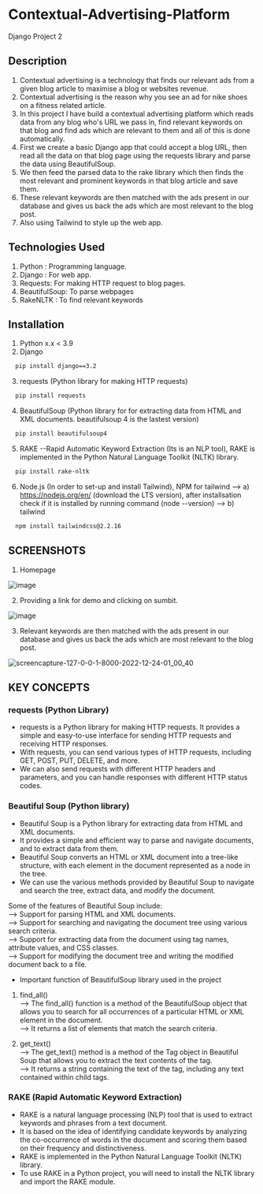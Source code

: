 # Contextual-Advertising-Platform

Django Project 2

## Description
1) Contextual advertising is a technology that finds our relevant ads from a given blog article to maximise a blog or websites revenue.
2) Contextual advertising is the reason why you see an ad for nike shoes on a fitness related article.
3) In this project I have build a contextual advertising platform which reads data from any blog who's URL we pass in, find relevant keywords on that blog and find ads which are relevant to them and all of this is done automatically.
3) First we create a basic Django app that could accept a blog URL, then read all the data on that blog page using the requests library and parse the data using BeautifulSoup.
4) We then feed the parsed data to the rake library which then finds the most relevant and prominent keywords in that blog article and save them.
5) These relevant keywords are then matched with the ads present in our database and gives us back the ads which are most relevant to the blog post.
6) Also using Tailwind to style up the web app.

## Technologies Used
1) Python : Programming language.
2) Django : For web app.
3) Requests: For making HTTP request to blog pages.
4) BeautifulSoup: To parse webpages
5) RakeNLTK : To find relevant keywords

## Installation
1) Python x.x < 3.9
2) Django 

```bash
  pip install django==3.2
```
3) requests (Python library for making HTTP requests)

```bash
  pip install requests
```
4) BeautifulSoup (Python library for for extracting data from HTML and XML documents. beautifulsoup 4 is the lastest version)

```bash
  pip install beautifulsoup4
```
5) RAKE --Rapid Automatic Keyword Extraction (Its is an NLP tool), RAKE is implemented in the Python Natural Language Toolkit (NLTK) library. 

```bash
  pip install rake-nltk
```
6) Node.js (In order to set-up and install Tailwind), NPM for tailwind
--> a) https://nodejs.org/en/  (download the LTS version), after installsation check if it is installed by running command (node --version)
--> b) tailwind 

```bash
  npm install tailwindcss@2.2.16
```

## SCREENSHOTS

1) Homepage  

![image](https://user-images.githubusercontent.com/102078863/209398280-f8fb4bbf-5784-4476-9b98-50abebaec2e4.png)


2) Providing a link for demo and clicking on sumbit.

![image](https://user-images.githubusercontent.com/102078863/209398332-b82224ca-17e8-4c9b-852f-280a8222cd61.png)


3) Relevant keywords are then matched with the ads present in our database and gives us back the ads which are most relevant to the blog post. 
 
![screencapture-127-0-0-1-8000-2022-12-24-01_00_40](https://user-images.githubusercontent.com/102078863/209398397-7ff0f61d-6b1d-4599-9aca-f5ba0082ea2a.png)


## KEY CONCEPTS 
### requests (Python Library)
* requests is a Python library for making HTTP requests. It provides a simple and easy-to-use interface for sending HTTP requests and receiving HTTP responses.
* With requests, you can send various types of HTTP requests, including GET, POST, PUT, DELETE, and more. 
* We can also send requests with different HTTP headers and parameters, and you can handle responses with different HTTP status codes.

### Beautiful Soup (Python library)
* Beautiful Soup is a Python library for extracting data from HTML and XML documents. 
* It provides a simple and efficient way to parse and navigate documents, and to extract data from them.
* Beautiful Soup converts an HTML or XML document into a tree-like structure, with each element in the document represented as a node in the tree. 
* We can use the various methods provided by Beautiful Soup to navigate and search the tree, extract data, and modify the document.

Some of the features of Beautiful Soup include:  
--> Support for parsing HTML and XML documents.  
--> Support for searching and navigating the document tree using various search criteria.  
--> Support for extracting data from the document using tag names, attribute values, and CSS classes.  
--> Support for modifying the document tree and writing the modified document back to a file.  

* Important function of BeautifulSoup library used in the project 

1)  find_all()   
--> The find_all() function is a method of the BeautifulSoup object that allows you to search for all occurrences of a particular HTML or XML element in the document.  
--> It returns a list of elements that match the search criteria.  

2) get_text()  
--> The get_text() method is a method of the Tag object in Beautiful Soup that allows you to extract the text contents of the tag.   
--> It returns a string containing the text of the tag, including any text contained within child tags.  

### RAKE (Rapid Automatic Keyword Extraction)
* RAKE is a natural language processing (NLP) tool that is used to extract keywords and phrases from a text document.  
* It is based on the idea of identifying candidate keywords by analyzing the co-occurrence of words in the document and scoring them based on their frequency and distinctiveness.  
* RAKE is implemented in the Python Natural Language Toolkit (NLTK) library. 
* To use RAKE in a Python project, you will need to install the NLTK library and import the RAKE module.
